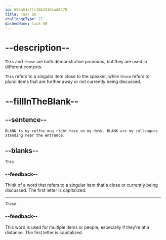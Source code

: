 ```yaml
---
id: 656a51effc10b2316bad8479
title: Task 50
challengeType: 22
dashedName: task-50
---
```


# --description--

`This` and `those` are both demonstrative pronouns, but they are used in different contexts.

`This` refers to a singular item close to the speaker, while `those` refers to plural items that are further away or not currently being discussed.

# --fillInTheBlank--

## --sentence--

`BLANK is my coffee mug right here on my desk. BLANK are my colleagues standing near the entrance.`

## --blanks--

`This`

### --feedback--

Think of a word that refers to a singular item that's close or currently being discussed. The first letter is capitalized.

---

`Those`

### --feedback--

This word is used for multiple items or people, especially if they're at a distance. The first letter is capitalized.
